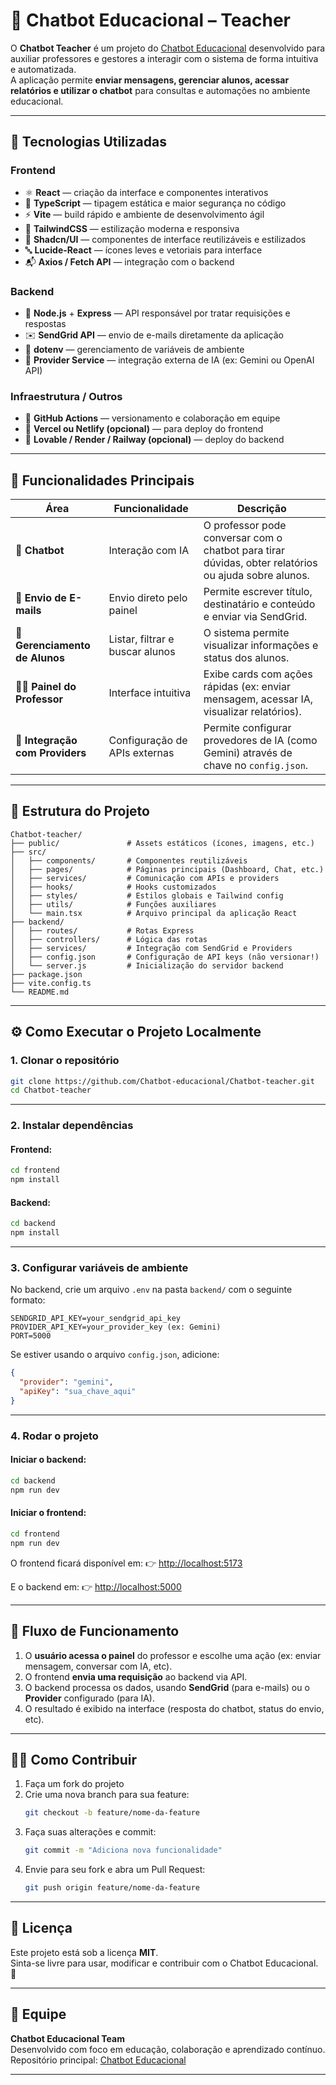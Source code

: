# 🤖 Chatbot Educacional – Teacher

O **Chatbot Teacher** é um projeto do [Chatbot Educacional](https://github.com/Chatbot-educacional) desenvolvido para auxiliar professores e gestores a interagir com o sistema de forma intuitiva e automatizada.  
A aplicação permite **enviar mensagens, gerenciar alunos, acessar relatórios e utilizar o chatbot** para consultas e automações no ambiente educacional.

---

## 🧩 Tecnologias Utilizadas

### **Frontend**
- ⚛️ **React** — criação da interface e componentes interativos  
- 🧱 **TypeScript** — tipagem estática e maior segurança no código  
- ⚡ **Vite** — build rápido e ambiente de desenvolvimento ágil  
- 🎨 **TailwindCSS** — estilização moderna e responsiva  
- 🧩 **Shadcn/UI** — componentes de interface reutilizáveis e estilizados  
- 🔤 **Lucide-React** — ícones leves e vetoriais para interface  
- 📬 **Axios / Fetch API** — integração com o backend

### **Backend**
- 🧰 **Node.js** + **Express** — API responsável por tratar requisições e respostas  
- ✉️ **SendGrid API** — envio de e-mails diretamente da aplicação  
- 🔐 **dotenv** — gerenciamento de variáveis de ambiente  
- 🧩 **Provider Service** — integração externa de IA (ex: Gemini ou OpenAI API)

### **Infraestrutura / Outros**
- 🧭 **GitHub Actions** — versionamento e colaboração em equipe  
- 🧪 **Vercel ou Netlify (opcional)** — para deploy do frontend  
- 🧱 **Lovable / Render / Railway (opcional)** — deploy do backend

---

## 🚀 Funcionalidades Principais

| Área | Funcionalidade | Descrição |
|------|----------------|-----------|
| 💬 **Chatbot** | Interação com IA | O professor pode conversar com o chatbot para tirar dúvidas, obter relatórios ou ajuda sobre alunos. |
| 📧 **Envio de E-mails** | Envio direto pelo painel | Permite escrever título, destinatário e conteúdo e enviar via SendGrid. |
| 👥 **Gerenciamento de Alunos** | Listar, filtrar e buscar alunos | O sistema permite visualizar informações e status dos alunos. |
| 🧑‍🏫 **Painel do Professor** | Interface intuitiva | Exibe cards com ações rápidas (ex: enviar mensagem, acessar IA, visualizar relatórios). |
| 🧩 **Integração com Providers** | Configuração de APIs externas | Permite configurar provedores de IA (como Gemini) através de chave no `config.json`. |

---

## 📂 Estrutura do Projeto

```
Chatbot-teacher/
├── public/               # Assets estáticos (ícones, imagens, etc.)
├── src/
│   ├── components/       # Componentes reutilizáveis
│   ├── pages/            # Páginas principais (Dashboard, Chat, etc.)
│   ├── services/         # Comunicação com APIs e providers
│   ├── hooks/            # Hooks customizados
│   ├── styles/           # Estilos globais e Tailwind config
│   ├── utils/            # Funções auxiliares
│   └── main.tsx          # Arquivo principal da aplicação React
├── backend/
│   ├── routes/           # Rotas Express
│   ├── controllers/      # Lógica das rotas
│   ├── services/         # Integração com SendGrid e Providers
│   ├── config.json       # Configuração de API keys (não versionar!)
│   └── server.js         # Inicialização do servidor backend
├── package.json
├── vite.config.ts
└── README.md
```

---

## ⚙️ Como Executar o Projeto Localmente

### 1. Clonar o repositório

```bash
git clone https://github.com/Chatbot-educacional/Chatbot-teacher.git
cd Chatbot-teacher
```

---

### 2. Instalar dependências

#### Frontend:
```bash
cd frontend
npm install
```

#### Backend:
```bash
cd backend
npm install
```

---

### 3. Configurar variáveis de ambiente

No backend, crie um arquivo `.env` na pasta `backend/` com o seguinte formato:

```
SENDGRID_API_KEY=your_sendgrid_api_key
PROVIDER_API_KEY=your_provider_key (ex: Gemini)
PORT=5000
```

Se estiver usando o arquivo `config.json`, adicione:
```json
{
  "provider": "gemini",
  "apiKey": "sua_chave_aqui"
}
```

---

### 4. Rodar o projeto

#### Iniciar o backend:
```bash
cd backend
npm run dev
```

#### Iniciar o frontend:
```bash
cd frontend
npm run dev
```

O frontend ficará disponível em:
👉 [http://localhost:5173](http://localhost:5173)

E o backend em:
👉 [http://localhost:5000](http://localhost:5000)

---

## 🧠 Fluxo de Funcionamento

1. O **usuário acessa o painel** do professor e escolhe uma ação (ex: enviar mensagem, conversar com IA, etc).  
2. O frontend **envia uma requisição** ao backend via API.  
3. O backend processa os dados, usando **SendGrid** (para e-mails) ou o **Provider** configurado (para IA).  
4. O resultado é exibido na interface (resposta do chatbot, status do envio, etc).

---

## 🧑‍💻 Como Contribuir

1. Faça um fork do projeto  
2. Crie uma nova branch para sua feature:
   ```bash
   git checkout -b feature/nome-da-feature
   ```
3. Faça suas alterações e commit:
   ```bash
   git commit -m "Adiciona nova funcionalidade"
   ```
4. Envie para seu fork e abra um Pull Request:
   ```bash
   git push origin feature/nome-da-feature
   ```

---

## 🧾 Licença

Este projeto está sob a licença **MIT**.  
Sinta-se livre para usar, modificar e contribuir com o Chatbot Educacional. 💙

---

## 👥 Equipe

**Chatbot Educacional Team**  
Desenvolvido com foco em educação, colaboração e aprendizado contínuo.  
Repositório principal: [Chatbot Educacional](https://github.com/Chatbot-educacional)

---
